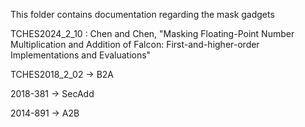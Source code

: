 This folder contains documentation regarding the mask gadgets

TCHES2024_2_10 : Chen and Chen, "Masking Floating-Point Number Multiplication and Addition of Falcon: First-and-higher-order Implementations and Evaluations"

TCHES2018_2_02 -> B2A

2018-381 -> SecAdd

2014-891 -> A2B
